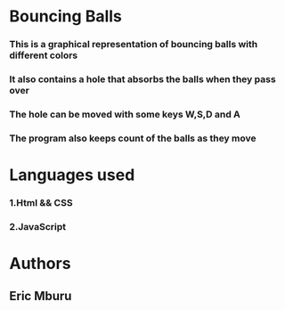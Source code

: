 # Bouncing Balls

### This is a graphical representation of bouncing balls with different colors
### It also  contains a hole that absorbs the balls when they pass over
### The hole can be moved with some keys W,S,D and A

### The program also  keeps count of the balls as they move

# Languages  used
   ### 1.Html && CSS
   ### 2.JavaScript

# Authors
## Eric Mburu 